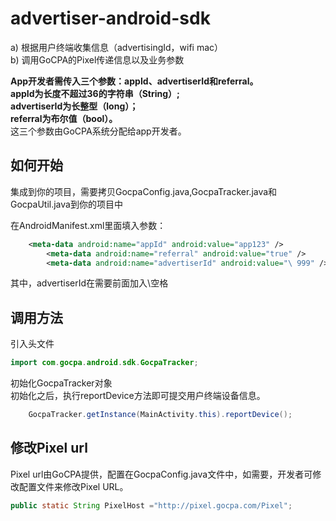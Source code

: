 advertiser-android-sdk
======================
a)	根据用户终端收集信息（advertisingId，wifi mac）<br />
b)	调用GoCPA的Pixel传递信息以及业务参数<br />

**App开发者需传入三个参数：appId、advertiserId和referral。**<br />
**appId为长度不超过36的字符串（String）;**<br />
**advertiserId为长整型（long）；**<br />
**referral为布尔值（bool）。**<br />
这三个参数由GoCPA系统分配给app开发者。<br />

如何开始
-----------------------------------  
集成到你的项目，需要拷贝GocpaConfig.java,GocpaTracker.java和GocpaUtil.java到你的项目中<br />

在AndroidManifest.xml里面填入参数：
```xml
    <meta-data android:name="appId" android:value="app123" /> 
 		<meta-data android:name="referral" android:value="true" /> 
 		<meta-data android:name="advertiserId" android:value="\ 999" /> 
``` 		
其中，advertiserId在需要前面加入\空格

调用方法
-----------------------------------  
引入头文件
```java
import com.gocpa.android.sdk.GocpaTracker;

```
初始化GocpaTracker对象<br />
初始化之后，执行reportDevice方法即可提交用户终端设备信息。
```java
    GocpaTracker.getInstance(MainActivity.this).reportDevice();

```

修改Pixel url
------------------------------------
Pixel url由GoCPA提供，配置在GocpaConfig.java文件中，如需要，开发者可修改配置文件来修改Pixel URL。

```java
public static String PixelHost ="http://pixel.gocpa.com/Pixel";

```
